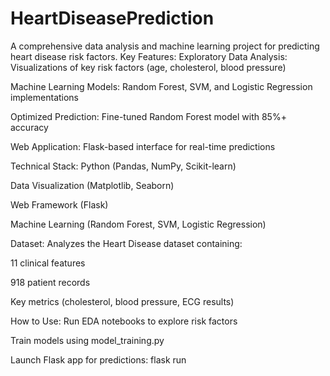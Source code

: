 # HeartDiseasePrediction
A comprehensive data analysis and machine learning project for predicting heart disease risk factors.
Key Features:
Exploratory Data Analysis: Visualizations of key risk factors (age, cholesterol, blood pressure)

Machine Learning Models: Random Forest, SVM, and Logistic Regression implementations

Optimized Prediction: Fine-tuned Random Forest model with 85%+ accuracy

Web Application: Flask-based interface for real-time predictions

Technical Stack:
Python (Pandas, NumPy, Scikit-learn)

Data Visualization (Matplotlib, Seaborn)

Web Framework (Flask)

Machine Learning (Random Forest, SVM, Logistic Regression)

Dataset:
Analyzes the Heart Disease dataset containing:

11 clinical features

918 patient records

Key metrics (cholesterol, blood pressure, ECG results)

How to Use:
Run EDA notebooks to explore risk factors

Train models using model_training.py

Launch Flask app for predictions: flask run
